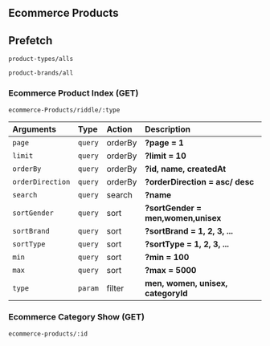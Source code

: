## Ecommerce Products

## Prefetch

```
product-types/alls
```

```
product-brands/all
```

### Ecommerce Product Index (GET)

```
ecommerce-Products/riddle/:type
```

| Arguments        | Type    | Action  | Description                       |
| :--------------- | :------ | :------ | :-------------------------------- |
| `page`           | `query` | orderBy | **?page = 1**                     |
| `limit`          | `query` | orderBy | **?limit = 10**                   |
| `orderBy`        | `query` | orderBy | **?id, name, createdAt**          |
| `orderDirection` | `query` | orderBy | **?orderDirection = asc/ desc**   |
| `search`         | `query` | search  | **?name**                         |
| `sortGender`     | `query` | sort    | **?sortGender = men,women,unisex** |
| `sortBrand`      | `query` | sort    | **?sortBrand = 1, 2, 3, ...**     |
| `sortType`       | `query` | sort    | **?sortType = 1, 2, 3, ...**      |
| `min`            | `query` | sort    | **?min = 100**                    |
| `max`            | `query` | sort    | **?max = 5000**                   |
| `type`           | `param` | filter  | **men, women, unisex, categoryId** |

### Ecommerce Category Show (GET)

```
ecommerce-products/:id
```

